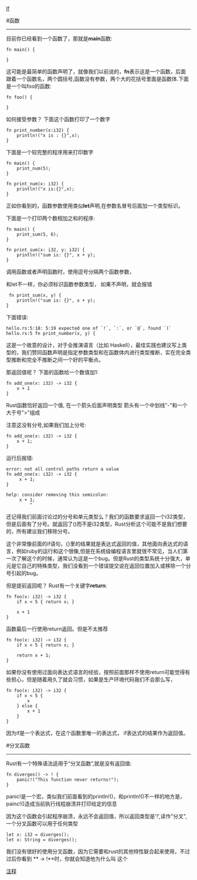 [If][if]

[if]: if.md

#函数
- - -

目前你已经看到一个函数了，那就是**main**函数:
    
    fn main() {
    
    }
    
这可能是最简单的函数声明了，就像我们以前说的，**fn**表示这是一个函数，后面跟着一个函数名，两个圆括号,函数没有参数，两个大的花括号里面是函数体.下面是一个叫foo的函数:

    fn foo() {
        
    }
    

如何接受参数？ 下面这个函数打印了一个数字

    fn print_number(x:i32) {
        println!("x is : {}",x);
    }

下面是一个较完整的程序用来打印数字

    fn main() {
        print_num(5);
    }
    
    fn print_num(x: i32) {
        println!("x is:{}",x);
    }

正如你看到的，函数参数使用类似**let**声明,在参数名冒号后面加一个类型标识。

下面是一个打印两个数相加之和的程序:


    fn main() {
        print_sum(5, 6);
    }

    fn print_sum(x: i32, y: i32) {
        println!("sum is: {}", x + y);
    }
 
 调用函数或者声明函数时，使用逗号分隔两个函数参数，
 
 和let不一样，你必须标识函数参数类型， 如果不声明，就会报错
     
     fn print_sum(x, y) {
        println!("sum is: {}", x + y);
    }
 
下面错误:
    
    hello.rs:5:18: 5:19 expected one of `!`, `:`, or `@`, found `)`
    hello.rs:5 fn print_number(x, y) {

这是一个故意的设计，对于全推演语言（比如 Haskell），最佳实践也建议写上类型的，我们赞同函数声明是指定参数类型和在函数体内进行类型推断，实在完全类型推断和完全不推断之间一个好的平衡点。

那返回值呢？ 下面的函数给一个数值加1:
    
    fn add_one(x: i32) -> i32 {
        x + 1
    }
   
 
Rust函数恰好返回一个值, 在一个箭头后面声明类型 箭头有一个中划线"-"和一个大于号">"组成
    
注意这没有分号,如果我们加上分号:

    
    fn add_one(x: i32) -> i32 {
        x + 1;
    }
   
运行后报错:

    error: not all control paths return a value
    fn add_one(x: i32) -> i32 {
         x + 1;
    }

    help: consider removing this semicolon:
         x + 1;
             ^

还记得我们前面讨论过的分号和单元类型么？我们的函数要求返回一个i32类型，但是后面有了分号。就返回了()而不是i32类型，Rust分析这个可能不是我们想要的，所有建议我们移除分号。

这个非常像前面的if语句，{}里的结果就是表达式返回的值，其他面向表达式的语言，例如ruby的运行和这个很像,但是在系统级编程语言里就很不常见，当人们第一次了解这个的时候，通常认为这是一个bug。但是Rust的类型系统十分强大，单元是它自己的特殊类型，我们没看到一个错误提交说在返回位置加入或移除一个分号引起的bug。

但是提前返回呢？ Rust有一个关键字**return**:

    fn foo(x: i32) -> i32 {
        if x < 5 { return x; }

        x + 1
    }

函数最后一行使用return返回。但是不太推荐

    fn foo(x: i32) -> i32 {
        if x < 5 { return x; }

        return x + 1;
    }
        

如果你没有使用过面向表达式语言的经验，按照前面那样不使用return可能觉得有些担心，但是随着用久了就会习惯，如果是生产环境代码我们不会那么写，

    fn foo(x: i32) -> i32 {
        if x < 5 {
            x
        } else {
            x + 1
        }
    }
    
 
因为if是一个表达式，在这个函数里唯一的表达式， if表达式的结果作为返回值。


#分叉函数

- - - 

Rust有一个特殊语法适用于“分叉函数”,就是没有返回值:

    fn diverges() -> ! {
        panic!("This function never returns!");
    }
    
panic!是一个宏，类似我们前面看到的println!()，和println!()不一样的地方是，painc!()造成当前执行线程崩溃并打印给定的信息

因为这个函数会引起程序崩溃，永远不会返回值，所以返回类型是'!',读作"分叉",一个分叉函数可以用于任何类型
    
    let x: i32 = diverges();
    let x: String = diverges();
    
  我们没有很好的使用分叉函数，因为它需要和rust的其他特性联合起来使用，不过过后你看到 ** -> !**时，你就会知道他为什么叫 这个
  
  [注释][commnet]
  
  [commnet]: http://doc.rust-lang.org/book/comments.html
    
    
    
    
    
    
    
    

